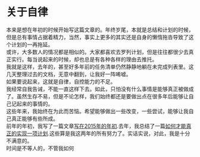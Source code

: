# 关于自律

本来是想在年初的时候开始写这篇文章的。年终岁尾，本就是总结和计划的时候，但是总有事情占据着精力，当然，事实上更多的其实还是自身的懒惰拖沓导致了这个计划的一再拖延。  
或许，大多数人的情况都是相似的。大家都喜欢去罗列计划，但是往往都很少去真正实行。每当说起来的时候，却也总是有各种各样的理由去推托。  
我就是这样，去年的，甚至好多年前的任务清单仍然静静地躺在未完成列表里。这几天整理过去的文档，无意中翻到，让我好一阵唏嘘。  
如果要说起来，这就是自律，自控能力的不足。  
我经常自我告诫，不能一直这样下去。如此，只怕没有什么事情是能够真正被做成了。虽然生存不易，但是不论怎样，我们始终都还是要做出点在很多年后能够让自己记起来的事情的。  
这些年来，我始终在为此而苦恼。希望能够做出一些改变，一些尝试，能够让我自己真正能够有些所成。  
前年的年初，我写了一篇文章[写在2015年的年初](writing-sth-at-the-beginning-of-the-2015.md).去年，我总结了一篇[如何才能真正的实现一项计划](how-to-finish-a-plan-successfully.md).这些算是我这两年的所有努力了。实话实说，对此，我是十分不满意的。  
时间是不等人的，不管我如何    
